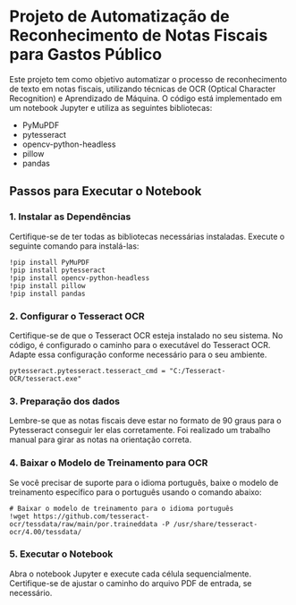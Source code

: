 # Projeto de Automatização de Reconhecimento de Notas Fiscais para Gastos Público

Este projeto tem como objetivo automatizar o processo de reconhecimento de texto em notas fiscais, utilizando técnicas de OCR (Optical Character Recognition) e Aprendizado de Máquina. O código está implementado em um notebook Jupyter e utiliza as seguintes bibliotecas:

- PyMuPDF
- pytesseract
- opencv-python-headless
- pillow
- pandas

## Passos para Executar o Notebook

### 1. Instalar as Dependências

Certifique-se de ter todas as bibliotecas necessárias instaladas. Execute o seguinte comando para instalá-las:

```
!pip install PyMuPDF
!pip install pytesseract
!pip install opencv-python-headless
!pip install pillow
!pip install pandas

```
### 2. Configurar o Tesseract OCR

Certifique-se de que o Tesseract OCR esteja instalado no seu sistema. No código, é configurado o caminho para o executável do Tesseract OCR. Adapte essa configuração conforme necessário para o seu ambiente.

```
pytesseract.pytesseract.tesseract_cmd = "C:/Tesseract-OCR/tesseract.exe"
```

### 3. Preparação dos dados
Lembre-se que as notas fiscais deve estar no formato de 90 graus para o Pytesseract conseguir ler elas corretamente. Foi realizado um trabalho manual para girar as notas na orientação correta.

### 4. Baixar o Modelo de Treinamento para OCR
Se você precisar de suporte para o idioma português, baixe o modelo de treinamento específico para o português usando o comando abaixo:

```
# Baixar o modelo de treinamento para o idioma português
!wget https://github.com/tesseract-ocr/tessdata/raw/main/por.traineddata -P /usr/share/tesseract-ocr/4.00/tessdata/
```

### 5. Executar o Notebook
Abra o notebook Jupyter e execute cada célula sequencialmente. Certifique-se de ajustar o caminho do arquivo PDF de entrada, se necessário.
